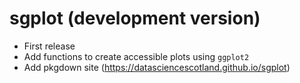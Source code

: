 # sgplot (development version)

* First release
* Add functions to create accessible plots using `ggplot2`
* Add pkgdown site (https://datasciencescotland.github.io/sgplot)
